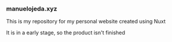 ### manuelojeda.xyz 

This is my repository for my personal website created using Nuxt

It is in a early stage, so the product isn't finished
